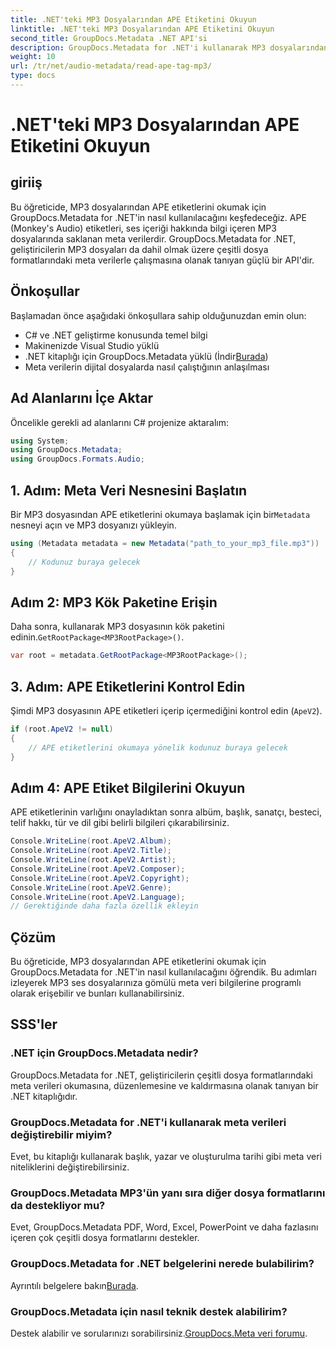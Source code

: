 ```yaml
---
title: .NET'teki MP3 Dosyalarından APE Etiketini Okuyun
linktitle: .NET'teki MP3 Dosyalarından APE Etiketini Okuyun
second_title: GroupDocs.Metadata .NET API'si
description: GroupDocs.Metadata for .NET'i kullanarak MP3 dosyalarından APE etiketlerini nasıl okuyacağınızı öğrenin. Adım adım rehberlikle C#'ta meta veri çıkarmayı keşfedin.
weight: 10
url: /tr/net/audio-metadata/read-ape-tag-mp3/
type: docs
---
```

# .NET'teki MP3 Dosyalarından APE Etiketini Okuyun

## giriiş
Bu öğreticide, MP3 dosyalarından APE etiketlerini okumak için GroupDocs.Metadata for .NET'in nasıl kullanılacağını keşfedeceğiz. APE (Monkey's Audio) etiketleri, ses içeriği hakkında bilgi içeren MP3 dosyalarında saklanan meta verilerdir. GroupDocs.Metadata for .NET, geliştiricilerin MP3 dosyaları da dahil olmak üzere çeşitli dosya formatlarındaki meta verilerle çalışmasına olanak tanıyan güçlü bir API'dir.
## Önkoşullar
Başlamadan önce aşağıdaki önkoşullara sahip olduğunuzdan emin olun:
- C# ve .NET geliştirme konusunda temel bilgi
- Makinenizde Visual Studio yüklü
-  .NET kitaplığı için GroupDocs.Metadata yüklü (İndir[Burada](https://releases.groupdocs.com/metadata/net/))
- Meta verilerin dijital dosyalarda nasıl çalıştığının anlaşılması

## Ad Alanlarını İçe Aktar
Öncelikle gerekli ad alanlarını C# projenize aktaralım:
```csharp
using System;
using GroupDocs.Metadata;
using GroupDocs.Formats.Audio;
```
## 1. Adım: Meta Veri Nesnesini Başlatın
 Bir MP3 dosyasından APE etiketlerini okumaya başlamak için bir`Metadata` nesneyi açın ve MP3 dosyanızı yükleyin.
```csharp
using (Metadata metadata = new Metadata("path_to_your_mp3_file.mp3"))
{
    // Kodunuz buraya gelecek
}
```
## Adım 2: MP3 Kök Paketine Erişin
 Daha sonra, kullanarak MP3 dosyasının kök paketini edinin.`GetRootPackage<MP3RootPackage>()`.
```csharp
var root = metadata.GetRootPackage<MP3RootPackage>();
```
## 3. Adım: APE Etiketlerini Kontrol Edin
Şimdi MP3 dosyasının APE etiketleri içerip içermediğini kontrol edin (`ApeV2`).
```csharp
if (root.ApeV2 != null)
{
    // APE etiketlerini okumaya yönelik kodunuz buraya gelecek
}
```
## Adım 4: APE Etiket Bilgilerini Okuyun
APE etiketlerinin varlığını onayladıktan sonra albüm, başlık, sanatçı, besteci, telif hakkı, tür ve dil gibi belirli bilgileri çıkarabilirsiniz.
```csharp
Console.WriteLine(root.ApeV2.Album);
Console.WriteLine(root.ApeV2.Title);
Console.WriteLine(root.ApeV2.Artist);
Console.WriteLine(root.ApeV2.Composer);
Console.WriteLine(root.ApeV2.Copyright);
Console.WriteLine(root.ApeV2.Genre);
Console.WriteLine(root.ApeV2.Language);
// Gerektiğinde daha fazla özellik ekleyin
```

## Çözüm
Bu öğreticide, MP3 dosyalarından APE etiketlerini okumak için GroupDocs.Metadata for .NET'in nasıl kullanılacağını öğrendik. Bu adımları izleyerek MP3 ses dosyalarınıza gömülü meta veri bilgilerine programlı olarak erişebilir ve bunları kullanabilirsiniz.

## SSS'ler
### .NET için GroupDocs.Metadata nedir?
GroupDocs.Metadata for .NET, geliştiricilerin çeşitli dosya formatlarındaki meta verileri okumasına, düzenlemesine ve kaldırmasına olanak tanıyan bir .NET kitaplığıdır.
### GroupDocs.Metadata for .NET'i kullanarak meta verileri değiştirebilir miyim?
Evet, bu kitaplığı kullanarak başlık, yazar ve oluşturulma tarihi gibi meta veri niteliklerini değiştirebilirsiniz.
### GroupDocs.Metadata MP3'ün yanı sıra diğer dosya formatlarını da destekliyor mu?
Evet, GroupDocs.Metadata PDF, Word, Excel, PowerPoint ve daha fazlasını içeren çok çeşitli dosya formatlarını destekler.
### GroupDocs.Metadata for .NET belgelerini nerede bulabilirim?
 Ayrıntılı belgelere bakın[Burada](https://tutorials.groupdocs.com/metadata/net/).
### GroupDocs.Metadata için nasıl teknik destek alabilirim?
 Destek alabilir ve sorularınızı sorabilirsiniz.[GroupDocs.Meta veri forumu](https://forum.groupdocs.com/c/metadata/14).